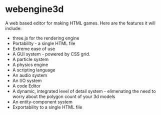 # webengine3d
A web based editor for making HTML games. Here are the features it will include:
* three.js for the rendering engine
* Portability - a single HTML file
* Extreme ease of use
* A GUI system - powered by CSS grid.
* A particle system
* A physics engine
* A scripting language
* An audio system
* An I/O system
* A code Editor
* A dynamic, integrated level of detail system - elimenating the need to worry about the polygon count of your 3d models
* An entity-component system
* Exportability to a single HTML file
